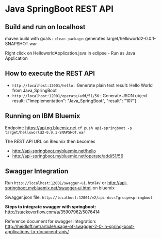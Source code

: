 # Java  SpringBoot REST API

## Build and run on localhost
maven build with goals : `clean package`: generates target/helloworld2-0.0.1-SNAPSHOT.war

Right click on HelloworldApplication.java in eclipse - Run as Java Application

## How to execute the REST API
- `http://localhost:12001/hello` : Generate plain text result: Hello World from Java_SpringBoot
- `http://localhost:12001/operate/add/51/56` : Generate JSON object result: {"imeplementation": "Java_SpringBoot", "result": "107"}

## Running on IBM Bluemix
Endpoint: https://api.ng.bluemix.net
`cf push api-springboot -p target/helloworld2-0.0.1-SNAPSHOT.war`

The REST API URL on Bleumix then becomes 
- http://api-springboot.mybluemix.net/hello
- http://api-springboot.mybluemix.net/operate/add/51/56

## Swagger Integration

Run `http://localhost:12001/swagger-ui.html#/` 
or http://api-springboot.mybluemix.net/swagger-ui.html on bluemix

Swagger.json file: `http://localhost:12001/v2/api-docs?group=springboot`

**Steps to integrate swagger with springboot:** http://stackoverflow.com/a/35907962/5076414
 
Reference document for swagger integration: http://heidloff.net/article/usage-of-swagger-2-0-in-spring-boot-applications-to-document-apis/

